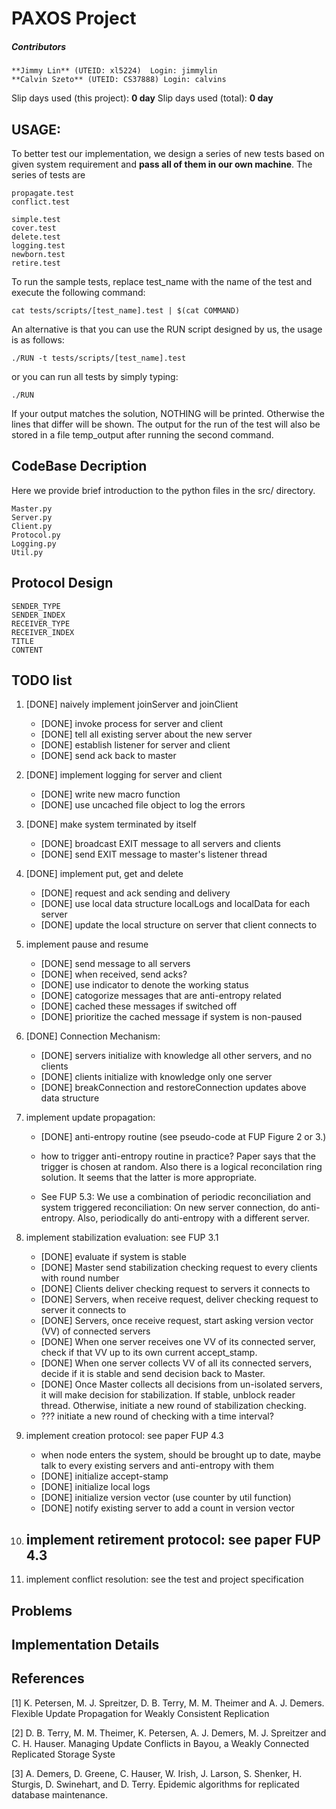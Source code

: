 PAXOS Project
=============

##### Contributors
 	**Jimmy Lin** (UTEID: xl5224)  Login: jimmylin
 	**Calvin Szeto** (UTEID: CS37888) Login: calvins

Slip days used (this project): __0 day__ Slip days used (total): __0 day__

USAGE:
---------------

To better test our implementation, we design a series of new tests based on given system requirement and **pass all of them in our own machine**. The series of tests are

    propagate.test
    conflict.test

    simple.test
    cover.test
    delete.test
    logging.test
    newborn.test
    retire.test

To run the sample tests, replace test_name with the name of the test and execute the following command:

    cat tests/scripts/[test_name].test | $(cat COMMAND)

An alternative is that you can use the RUN script designed by us, the usage is as follows:

    ./RUN -t tests/scripts/[test_name].test

or you can run all tests by simply typing:

    ./RUN

If your output matches the solution, NOTHING will be printed. Otherwise the lines that differ will be shown.
The output for the run of the test will also be stored in a file temp_output after running the second command.

CodeBase Decription
------------------
Here we provide brief introduction to the python files in the src/ directory.

	Master.py
    Server.py
    Client.py
    Protocol.py
    Logging.py
    Util.py

Protocol Design
----------------

	SENDER_TYPE
	SENDER_INDEX
	RECEIVER_TYPE
	RECEIVER_INDEX
	TITLE
	CONTENT

TODO list
--------------
1. [DONE] naively implement joinServer and joinClient
    - [DONE] invoke process for server and client
    - [DONE] tell all existing server about the new server
    - [DONE] establish listener for server and client
    - [DONE] send ack back to master

2. [DONE] implement logging for server and client
    - [DONE] write new macro function
    - [DONE] use uncached file object to log the errors

3. [DONE] make system terminated by itself
    - [DONE] broadcast EXIT message to all servers and clients
    - [DONE] send EXIT message to master's listener thread

4. [DONE] implement put, get and delete
    - [DONE] request and ack sending and delivery
    - [DONE] use local data structure localLogs and localData for each server
    - [DONE] update the local structure on server that client connects to

5. implement pause and resume
    - [DONE] send message to all servers
    - [DONE] when received, send acks?
    - [DONE] use indicator to denote the working status
    - [DONE] catogorize messages that are anti-entropy related
    - [DONE] cached these messages if switched off
    - [DONE] prioritize the cached message if system is non-paused

6. [DONE] Connection Mechanism:
    - [DONE] servers initialize with knowledge all other servers, and no clients
    - [DONE] clients initialize with knowledge only one server
    - [DONE] breakConnection and restoreConnection updates above data structure

7. implement update propagation:
    - [DONE] anti-entropy routine (see pseudo-code at FUP Figure 2 or 3.)

    - how to trigger anti-entropy routine in practice? Paper says that the
      trigger is chosen at random. Also there is a logical reconcilation ring
      solution. It seems that the latter is more appropriate.
    - See FUP 5.3: We use a combination of periodic reconciliation and system triggered
        reconciliation:
           On new server connection, do anti-entropy.
           Also, periodically do anti-entropy with a different server.

8. implement stabilization evaluation: see FUP 3.1
    - [DONE] evaluate if system is stable
    - [DONE] Master send stabilization checking request to every clients with
      round number
    - [DONE] Clients deliver checking request to servers it connects to
    - [DONE] Servers, when receive request, deliver checking request to server it connects to
    - [DONE] Servers, once receive request, start asking version vector (VV) of
      connected servers
    - [DONE] When one server receives one VV of its connected server, check if that VV
      up to its own current accept_stamp.
    - [DONE] When one server collects VV of all its connected servers, decide
      if it is stable and send decision back to Master.
    - [DONE] Once Master collects all decisions from un-isolated servers, it
      will make decision for stabilization. If stable, unblock reader thread.
      Otherwise, initiate a new round of stabilization checking. 
    - ??? initiate a new round of checking with a time interval?

9. implement creation protocol: see paper FUP 4.3
    - when node enters the system, should be brought up to date, maybe talk to
      every existing servers and anti-entropy with them
    - [DONE] initialize accept-stamp
    - [DONE] initialize local logs
    - [DONE] initialize version vector (use counter by util function)
    - [DONE] notify existing server to add a count in version vector

10. implement retirement protocol: see paper FUP 4.3
    -

11. implement conflict resolution: see the test and project specification


Problems
---------------

Implementation Details
---------------


References
---------------
[1] K. Petersen, M. J. Spreitzer, D. B. Terry, M. M. Theimer and A. J. Demers.
Flexible Update Propagation for Weakly Consistent Replication

[2] D. B. Terry, M. M. Theimer, K. Petersen, A. J. Demers, M. J. Spreitzer and
C. H. Hauser. Managing Update Conflicts in Bayou, a Weakly Connected Replicated Storage
Syste

[3] A. Demers, D. Greene, C. Hauser, W. Irish,
J. Larson, S. Shenker, H. Sturgis, D. Swinehart, and D. Terry. Epidemic
algorithms for replicated database maintenance.
